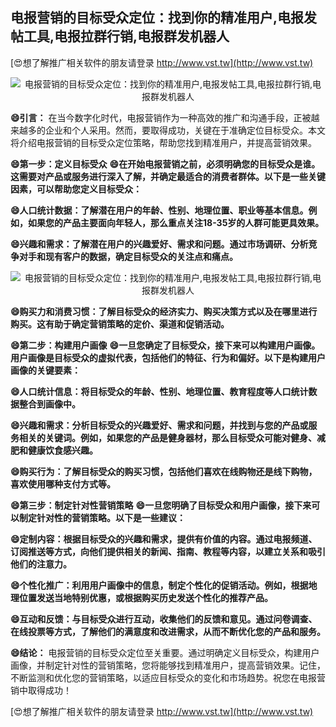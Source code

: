 ## **电报营销的目标受众定位：找到你的精准用户,电报发帖工具,电报拉群行销,电报群发机器人**

[😍想了解推广相关软件的朋友请登录 http://www.vst.tw](http://www.vst.tw)

 <center><img src="https://vst.tw/MP4/tuiguang/png/5.png" alt="电报营销的目标受众定位：找到你的精准用户,电报发帖工具,电报拉群行销,电报群发机器人"></center>

**😄引言：**
在当今数字化时代，电报营销作为一种高效的推广和沟通手段，正被越来越多的企业和个人采用。然而，要取得成功，关键在于准确定位目标受众。本文将介绍电报营销的目标受众定位策略，帮助您找到精准用户，并提高营销效果。

**😄第一步：定义目标受众**
**😄在开始电报营销之前，必须明确您的目标受众是谁。这需要对产品或服务进行深入了解，并确定最适合的消费者群体。以下是一些关键因素，可以帮助您定义目标受众：**

**😄人口统计数据：了解潜在用户的年龄、性别、地理位置、职业等基本信息。例如，如果您的产品主要面向年轻人，那么重点关注18-35岁的人群可能更具效果。**

**😄兴趣和需求：了解潜在用户的兴趣爱好、需求和问题。通过市场调研、分析竞争对手和现有客户的数据，确定目标受众的关注点和痛点。**

 <center><img src="https://vst.tw/MP4/tuiguang/png/2.png" alt="电报营销的目标受众定位：找到你的精准用户,电报发帖工具,电报拉群行销,电报群发机器人"></center>

**😄购买力和消费习惯：了解目标受众的经济实力、购买决策方式以及在哪里进行购买。这有助于确定营销策略的定价、渠道和促销活动。**

**😄第二步：构建用户画像**
**😄一旦您确定了目标受众，接下来可以构建用户画像。用户画像是目标受众的虚拟代表，包括他们的特征、行为和偏好。以下是构建用户画像的关键要素：**

**😄人口统计信息：将目标受众的年龄、性别、地理位置、教育程度等人口统计数据整合到画像中。**

**😄兴趣和需求：分析目标受众的兴趣爱好、需求和问题，并找到与您的产品或服务相关的关键词。例如，如果您的产品是健身器材，那么目标受众可能对健身、减肥和健康饮食感兴趣。**

**😄购买行为：了解目标受众的购买习惯，包括他们喜欢在线购物还是线下购物，喜欢使用哪种支付方式等。**

**😄第三步：制定针对性营销策略**
**😄一旦您明确了目标受众和用户画像，接下来可以制定针对性的营销策略。以下是一些建议：**

**😄定制内容：根据目标受众的兴趣和需求，提供有价值的内容。通过电报频道、订阅推送等方式，向他们提供相关的新闻、指南、教程等内容，以建立关系和吸引他们的注意力。**

**😄个性化推广：利用用户画像中的信息，制定个性化的促销活动。例如，根据地理位置发送当地特别优惠，或根据购买历史发送个性化的推荐产品。**

**😄互动和反馈：与目标受众进行互动，收集他们的反馈和意见。通过问卷调查、在线投票等方式，了解他们的满意度和改进需求，从而不断优化您的产品和服务。**

**😄结论：**
电报营销的目标受众定位至关重要。通过明确定义目标受众，构建用户画像，并制定针对性的营销策略，您将能够找到精准用户，提高营销效果。记住，不断监测和优化您的营销策略，以适应目标受众的变化和市场趋势。祝您在电报营销中取得成功！

[😍想了解推广相关软件的朋友请登录 http://www.vst.tw](http://www.vst.tw)



